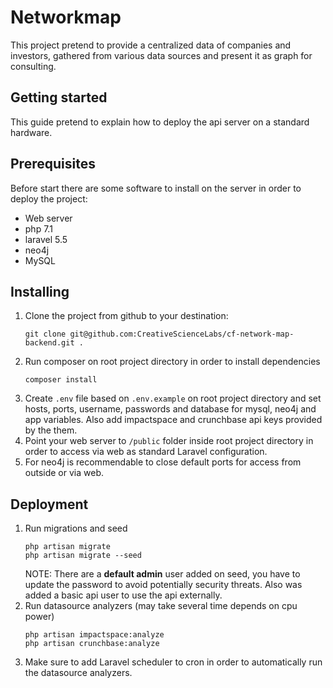 # Networkmap
This project pretend to provide a centralized data of companies and investors, gathered from various data sources and present it as graph for consulting.

## Getting started
This guide pretend to explain how to deploy the api server on a standard hardware.

## Prerequisites
Before start there are some software to install on the server in order to deploy the project:
* Web server
* php 7.1
* laravel 5.5
* neo4j
* MySQL

## Installing
1. Clone the project from github to your destination:
   ```git
   git clone git@github.com:CreativeScienceLabs/cf-network-map-backend.git .
   ```
1. Run composer on root project directory in order to install dependencies
   ```
   composer install
   ```
1. Create `.env` file based on `.env.example` on root project directory and set hosts, ports, username, passwords and
   database for mysql, neo4j and app variables. Also add impactspace and crunchbase api keys provided by the them.
1. Point your web server to `/public` folder inside root project directory in order to access via web as
   standard Laravel configuration.
1. For neo4j is recommendable to close default ports for access from outside or via web.

## Deployment
1. Run migrations and seed
   ```
   php artisan migrate
   php artisan migrate --seed
   ```
   NOTE: There are a **default admin** user added on seed, you have to update the password to avoid potentially security threats. Also was added a basic api user to use the api externally.
1. Run datasource analyzers (may take several time depends on cpu power)
   ```
   php artisan impactspace:analyze
   php artisan crunchbase:analyze
   ```
1. Make sure to add Laravel scheduler to cron in order to automatically run the datasource analyzers.
